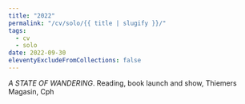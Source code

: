 ```yaml
---
title: "2022"
permalink: "/cv/solo/{{ title | slugify }}/"
tags:
  - cv
  - solo
date: 2022-09-30
eleventyExcludeFromCollections: false
---
```


<em>A STATE OF WANDERING</em>. Reading, book launch and show, Thiemers Magasin, Cph 